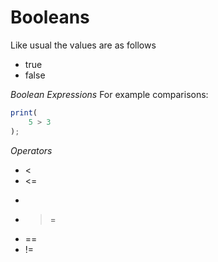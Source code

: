# Booleans #

Like usual the values are as follows

* true
* false

*Boolean Expressions*
For example comparisons:
```javascript
print(
	5 > 3
);
```

*Operators*
* <
* <=
* >
* >=
* ==
* !=